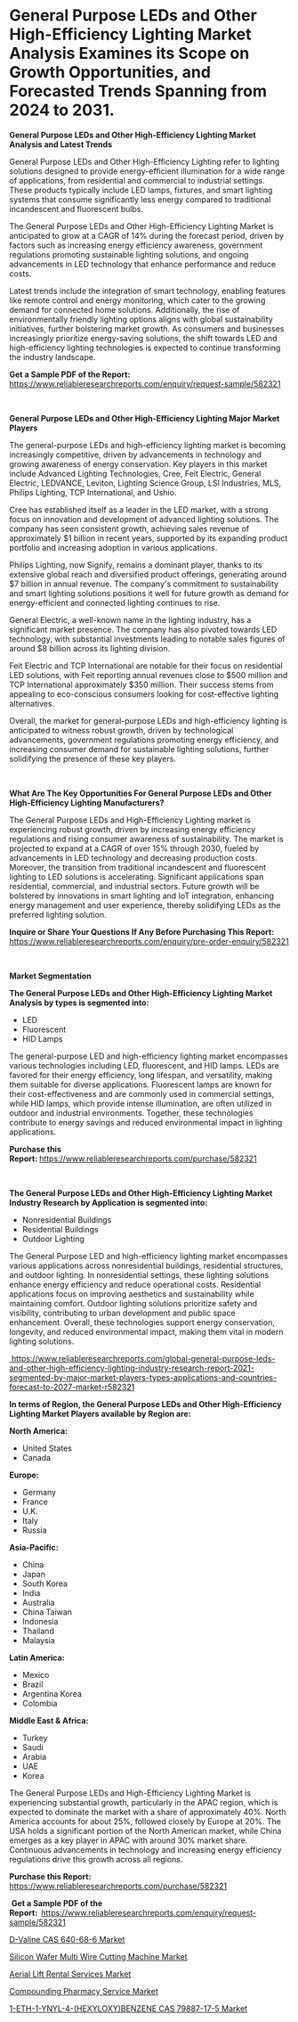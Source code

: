 <p><h1>General Purpose LEDs and Other High-Efficiency Lighting Market Analysis Examines its Scope on Growth Opportunities, and Forecasted Trends Spanning from 2024 to 2031.</h1></p><p><strong>General Purpose LEDs and Other High-Efficiency Lighting Market Analysis and Latest Trends</strong></p>
<p><p>General Purpose LEDs and Other High-Efficiency Lighting refer to lighting solutions designed to provide energy-efficient illumination for a wide range of applications, from residential and commercial to industrial settings. These products typically include LED lamps, fixtures, and smart lighting systems that consume significantly less energy compared to traditional incandescent and fluorescent bulbs. </p><p>The General Purpose LEDs and Other High-Efficiency Lighting Market is anticipated to grow at a CAGR of 14% during the forecast period, driven by factors such as increasing energy efficiency awareness, government regulations promoting sustainable lighting solutions, and ongoing advancements in LED technology that enhance performance and reduce costs. </p><p>Latest trends include the integration of smart technology, enabling features like remote control and energy monitoring, which cater to the growing demand for connected home solutions. Additionally, the rise of environmentally friendly lighting options aligns with global sustainability initiatives, further bolstering market growth. As consumers and businesses increasingly prioritize energy-saving solutions, the shift towards LED and high-efficiency lighting technologies is expected to continue transforming the industry landscape.</p></p>
<p><strong>Get a Sample PDF of the Report:&nbsp;</strong> <a href="https://www.reliableresearchreports.com/enquiry/request-sample/582321?utm_campaign=83&utm_medium=2&utm_source=Github&utm_content=ia&utm_term=08122024&utm_id=general-purpose-leds-and-other-high-efficiency-lighting">https://www.reliableresearchreports.com/enquiry/request-sample/582321</a></p>
<p>&nbsp;</p>
<p><strong>General Purpose LEDs and Other High-Efficiency Lighting Major Market Players</strong></p>
<p><p>The general-purpose LEDs and high-efficiency lighting market is becoming increasingly competitive, driven by advancements in technology and growing awareness of energy conservation. Key players in this market include Advanced Lighting Technologies, Cree, Feit Electric, General Electric, LEDVANCE, Leviton, Lighting Science Group, LSI Industries, MLS, Philips Lighting, TCP International, and Ushio.</p><p>Cree has established itself as a leader in the LED market, with a strong focus on innovation and development of advanced lighting solutions. The company has seen consistent growth, achieving sales revenue of approximately $1 billion in recent years, supported by its expanding product portfolio and increasing adoption in various applications.</p><p>Philips Lighting, now Signify, remains a dominant player, thanks to its extensive global reach and diversified product offerings, generating around $7 billion in annual revenue. The company's commitment to sustainability and smart lighting solutions positions it well for future growth as demand for energy-efficient and connected lighting continues to rise.</p><p>General Electric, a well-known name in the lighting industry, has a significant market presence. The company has also pivoted towards LED technology, with substantial investments leading to notable sales figures of around $8 billion across its lighting division. </p><p>Feit Electric and TCP International are notable for their focus on residential LED solutions, with Feit reporting annual revenues close to $500 million and TCP International approximately $350 million. Their success stems from appealing to eco-conscious consumers looking for cost-effective lighting alternatives.</p><p>Overall, the market for general-purpose LEDs and high-efficiency lighting is anticipated to witness robust growth, driven by technological advancements, government regulations promoting energy efficiency, and increasing consumer demand for sustainable lighting solutions, further solidifying the presence of these key players.</p></p>
<p>&nbsp;</p>
<p><strong>What Are The Key Opportunities For General Purpose LEDs and Other High-Efficiency Lighting Manufacturers?</strong></p>
<p><p>The General Purpose LEDs and High-Efficiency Lighting market is experiencing robust growth, driven by increasing energy efficiency regulations and rising consumer awareness of sustainability. The market is projected to expand at a CAGR of over 15% through 2030, fueled by advancements in LED technology and decreasing production costs. Moreover, the transition from traditional incandescent and fluorescent lighting to LED solutions is accelerating. Significant applications span residential, commercial, and industrial sectors. Future growth will be bolstered by innovations in smart lighting and IoT integration, enhancing energy management and user experience, thereby solidifying LEDs as the preferred lighting solution.</p></p>
<p><strong>Inquire or Share Your Questions If Any Before Purchasing This Report:</strong> <a href="https://www.reliableresearchreports.com/enquiry/pre-order-enquiry/582321?utm_campaign=83&utm_medium=2&utm_source=Github&utm_content=ia&utm_term=08122024&utm_id=general-purpose-leds-and-other-high-efficiency-lighting">https://www.reliableresearchreports.com/enquiry/pre-order-enquiry/582321</a></p>
<p>&nbsp;</p>
<p><strong>Market Segmentation</strong></p>
<p><strong>The General Purpose LEDs and Other High-Efficiency Lighting Market Analysis by types is segmented into:</strong></p>
<p><ul><li>LED</li><li>Fluorescent</li><li>HID Lamps</li></ul></p>
<p><p>The general-purpose LED and high-efficiency lighting market encompasses various technologies including LED, fluorescent, and HID lamps. LEDs are favored for their energy efficiency, long lifespan, and versatility, making them suitable for diverse applications. Fluorescent lamps are known for their cost-effectiveness and are commonly used in commercial settings, while HID lamps, which provide intense illumination, are often utilized in outdoor and industrial environments. Together, these technologies contribute to energy savings and reduced environmental impact in lighting applications.</p></p>
<p><strong>Purchase this Report:&nbsp;</strong><a href="https://www.reliableresearchreports.com/purchase/582321?utm_campaign=83&utm_medium=2&utm_source=Github&utm_content=ia&utm_term=08122024&utm_id=general-purpose-leds-and-other-high-efficiency-lighting">https://www.reliableresearchreports.com/purchase/582321</a></p>
<p>&nbsp;</p>
<p><strong>The General Purpose LEDs and Other High-Efficiency Lighting Market Industry Research by Application is segmented into:</strong></p>
<p><ul><li>Nonresidential Buildings</li><li>Residential Buildings</li><li>Outdoor Lighting</li></ul></p>
<p><p>The General Purpose LED and high-efficiency lighting market encompasses various applications across nonresidential buildings, residential structures, and outdoor lighting. In nonresidential settings, these lighting solutions enhance energy efficiency and reduce operational costs. Residential applications focus on improving aesthetics and sustainability while maintaining comfort. Outdoor lighting solutions prioritize safety and visibility, contributing to urban development and public space enhancement. Overall, these technologies support energy conservation, longevity, and reduced environmental impact, making them vital in modern lighting solutions.</p></p>
<p><a href="https://www.reliableresearchreports.com/global-general-purpose-leds-and-other-high-efficiency-lighting-industry-research-report-2021-segmented-by-major-market-players-types-applications-and-countries-forecast-to-2027-market-r582321?utm_campaign=83&utm_medium=2&utm_source=Github&utm_content=ia&utm_term=08122024&utm_id=general-purpose-leds-and-other-high-efficiency-lighting">&nbsp;https://www.reliableresearchreports.com/global-general-purpose-leds-and-other-high-efficiency-lighting-industry-research-report-2021-segmented-by-major-market-players-types-applications-and-countries-forecast-to-2027-market-r582321</a></p>
<p><strong>In terms of Region, the General Purpose LEDs and Other High-Efficiency Lighting Market Players available by Region are:</strong></p>
<p>
    <p> <strong> North America: </strong>
        <ul>
            <li>United States</li>
            <li>Canada</li>
        </ul>
        </p> 
    <p> <strong> Europe: </strong>
        <ul>
            <li>Germany</li>
            <li>France</li>
            <li>U.K.</li>
            <li>Italy</li>
            <li>Russia</li>
        </ul>
        </p> 
    <p> <strong> Asia-Pacific: </strong>
        <ul>
            <li>China</li>
            <li>Japan</li>
            <li>South Korea</li>
            <li>India</li>
            <li>Australia</li>
            <li>China Taiwan</li>
            <li>Indonesia</li>
            <li>Thailand</li>
            <li>Malaysia</li>
        </ul>
        </p> 
    <p> <strong> Latin America: </strong>
        <ul>
            <li>Mexico</li>
            <li>Brazil</li>
            <li>Argentina Korea</li>
            <li>Colombia</li>
        </ul>
        </p> 
    <p> <strong> Middle East & Africa: </strong>
        <ul>
            <li>Turkey</li>
            <li>Saudi</li>
            <li>Arabia</li>
            <li>UAE</li>
            <li>Korea</li>
        </ul>
    </p>
    </p>
<p><p>The General Purpose LEDs and High-Efficiency Lighting Market is experiencing substantial growth, particularly in the APAC region, which is expected to dominate the market with a share of approximately 40%. North America accounts for about 25%, followed closely by Europe at 20%. The USA holds a significant portion of the North American market, while China emerges as a key player in APAC with around 30% market share. Continuous advancements in technology and increasing energy efficiency regulations drive this growth across all regions.</p></p>
<p><strong>Purchase this Report: </strong><a href="https://www.reliableresearchreports.com/purchase/582321?utm_campaign=83&utm_medium=2&utm_source=Github&utm_content=ia&utm_term=08122024&utm_id=general-purpose-leds-and-other-high-efficiency-lighting">https://www.reliableresearchreports.com/purchase/582321</a></p>
<p>&nbsp;<strong>Get a Sample PDF of the Report:&nbsp;&nbsp;</strong><a href="https://www.reliableresearchreports.com/enquiry/request-sample/582321?utm_campaign=83&utm_medium=2&utm_source=Github&utm_content=ia&utm_term=08122024&utm_id=general-purpose-leds-and-other-high-efficiency-lighting">https://www.reliableresearchreports.com/enquiry/request-sample/582321</a></p>
<p><strong></strong></p>
<p><p><a href="https://github.com/mharielmesa/Market-Research-Report-List-5/blob/main/d-valine-cas-640-68-6-market.md?utm_campaign=83&utm_medium=2&utm_source=Github&utm_content=ia&utm_term=08122024&utm_id=general-purpose-leds-and-other-high-efficiency-lighting">D-Valine CAS 640-68-6 Market</a></p><p><a href="https://www.linkedin.com/pulse/global-regional-mark-research-ysece?utm_campaign=83&utm_medium=2&utm_source=Github&utm_content=ia&utm_term=08122024&utm_id=general-purpose-leds-and-other-high-efficiency-lighting">Silicon Wafer Multi Wire Cutting Machine Market</a></p><p><a href="https://www.linkedin.com/pulse/futur-trend-quest-sl8ue?utm_campaign=83&utm_medium=2&utm_source=Github&utm_content=ia&utm_term=08122024&utm_id=general-purpose-leds-and-other-high-efficiency-lighting">Aerial Lift Rental Services Market</a></p><p><a href="https://www.linkedin.com/pulse/market-dynamics-trends-in-depth-look-compounding-pharmacy-x6omf?utm_campaign=83&utm_medium=2&utm_source=Github&utm_content=ia&utm_term=08122024&utm_id=general-purpose-leds-and-other-high-efficiency-lighting">Compounding Pharmacy Service Market</a></p><p><a href="https://github.com/christalmodica79/Market-Research-Report-List-1/blob/main/1-eth-1-ynyl-4-hexyloxybenzene-cas-79887-17-5-market.md?utm_campaign=83&utm_medium=2&utm_source=Github&utm_content=ia&utm_term=08122024&utm_id=general-purpose-leds-and-other-high-efficiency-lighting">1-ETH-1-YNYL-4-(HEXYLOXY)BENZENE CAS 79887-17-5 Market</a></p></p>